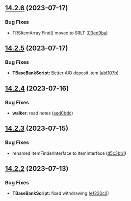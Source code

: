 ## [14.2.6](https://github.com/Torwent/WaspLib/compare/v14.2.5...v14.2.6) (2023-07-17)


### Bug Fixes

* TRSItemArray.Find() moved to SRLT ([03ed9ba](https://github.com/Torwent/WaspLib/commit/03ed9ba556c95e5b5583e7c6b7c13342fd819c7e))



## [14.2.5](https://github.com/Torwent/WaspLib/compare/v14.2.4...v14.2.5) (2023-07-17)


### Bug Fixes

* **TBaseBankScript:** Better AIO deposit item ([abf107b](https://github.com/Torwent/WaspLib/commit/abf107b1ed4cd97a2218088445c38117614a19ec))



## [14.2.4](https://github.com/Torwent/WaspLib/compare/v14.2.3...v14.2.4) (2023-07-16)


### Bug Fixes

* **walker:** read notes ([aed0bdc](https://github.com/Torwent/WaspLib/commit/aed0bdc6fb42d44a46e72b373eee1c42751d946b))



## [14.2.3](https://github.com/Torwent/WaspLib/compare/v14.2.2...v14.2.3) (2023-07-15)


### Bug Fixes

* renamed ItemFinderInterface to ItemInterface ([d5c3bb1](https://github.com/Torwent/WaspLib/commit/d5c3bb18f888d99d7ef5833c6927092b8220e081))



## [14.2.2](https://github.com/Torwent/WaspLib/compare/v14.2.1...v14.2.2) (2023-07-13)


### Bug Fixes

* **TBaseBankScript:** fixed withdrawing ([ef230c0](https://github.com/Torwent/WaspLib/commit/ef230c0ac0ffef8f3450435b8e693331a6e2a7cb))



